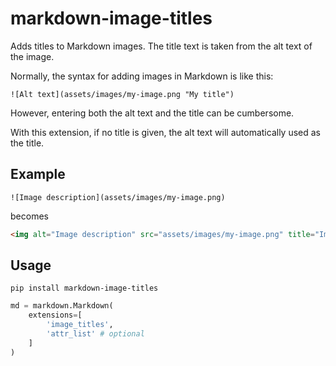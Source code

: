 # markdown-image-titles

Adds titles to Markdown images. The title text is taken from the alt text of the image.

Normally, the syntax for adding images in Markdown is like this:

```
![Alt text](assets/images/my-image.png "My title")
```

However, entering both the alt text and the title can be cumbersome.

With this extension, if no title is given, the alt text will automatically used as the title. 

## Example

```
![Image description](assets/images/my-image.png)
```

becomes 

```html
<img alt="Image description" src="assets/images/my-image.png" title="Image description" />
```

## Usage

```
pip install markdown-image-titles
```

``` python
md = markdown.Markdown(
    extensions=[
        'image_titles',
        'attr_list' # optional
    ]
)
```
